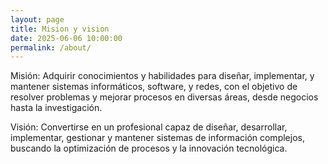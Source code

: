 ```yaml
---
layout: page
title: Mision y vision
date: 2025-06-06 10:00:00
permalink: /about/
---
```

Misión: Adquirir conocimientos y habilidades para diseñar, implementar, y mantener sistemas informáticos, software, y redes, con el objetivo de resolver problemas y mejorar procesos en diversas áreas, desde negocios hasta la investigación.

Visión: Convertirse en un profesional capaz de diseñar, desarrollar, implementar, gestionar y mantener sistemas de información complejos, buscando la optimización de procesos y la innovación tecnológica.